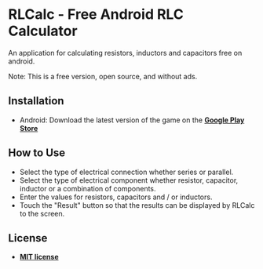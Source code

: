 # RLCalc - Free Android RLC Calculator

An application for calculating resistors, inductors and capacitors free on android.

Note: This is a free version, open source, and without ads.

## Installation

- Android: Download the latest version of the game on the  **[Google Play Store](https://play.google.com/store/apps/details?id=com.ams64.rlcalc)**

## How to Use

- Select the type of electrical connection whether series or parallel.
- Select the type of electrical component whether resistor, capacitor, inductor or a combination of components.
- Enter the values for resistors, capacitors and / or inductors.
- Touch the "Result" button so that the results can be displayed by RLCalc to the screen.

## License

- **[MIT license](http://opensource.org/licenses/mit-license.php)**
